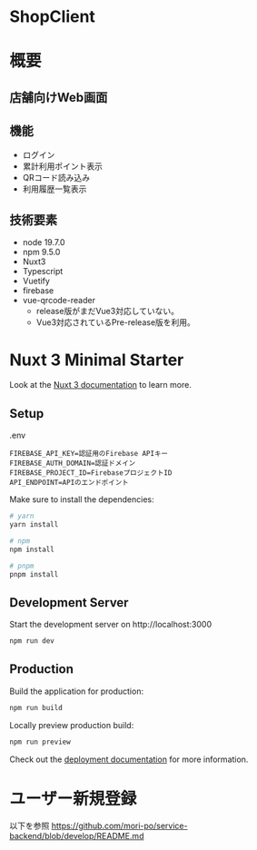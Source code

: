 # ShopClient

# 概要
## 店舗向けWeb画面

## 機能

- ログイン
- 累計利用ポイント表示
- QRコード読み込み
- 利用履歴一覧表示

## 技術要素

- node 19.7.0
- npm 9.5.0
- Nuxt3
- Typescript
- Vuetify
- firebase
- vue-qrcode-reader
  - release版がまだVue3対応していない。
  - Vue3対応されているPre-release版を利用。

# Nuxt 3 Minimal Starter

Look at the [Nuxt 3 documentation](https://nuxt.com/docs/getting-started/introduction) to learn more.

## Setup


.env

```
FIREBASE_API_KEY=認証用のFirebase APIキー
FIREBASE_AUTH_DOMAIN=認証ドメイン
FIREBASE_PROJECT_ID=FirebaseプロジェクトID
API_ENDPOINT=APIのエンドポイント
```

Make sure to install the dependencies:

```bash
# yarn
yarn install

# npm
npm install

# pnpm
pnpm install
```

## Development Server

Start the development server on http://localhost:3000

```bash
npm run dev
```

## Production

Build the application for production:

```bash
npm run build
```

Locally preview production build:

```bash
npm run preview
```

Check out the [deployment documentation](https://nuxt.com/docs/getting-started/deployment) for more information.

# ユーザー新規登録

以下を参照
https://github.com/mori-po/service-backend/blob/develop/README.md